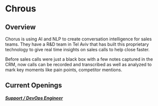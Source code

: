 # Chrous

## Overview
Chorus is using AI and NLP to create conversation intelligence for sales teams. They have a R&D team in Tel Aviv that has built this proprietary technology to give real time insights on sales calls to help close faster.  

Before sales calls were just a black box with a few notes captured in the CRM, now calls can be recorded and transcribed as well as analyzed to mark key moments like pain points, competitor mentions.   

## Current Openings
##### [Support / DevOps Engineer](https://github.com/the31337/jobs/blob/master/chorus/support-devops-engineer.md)
